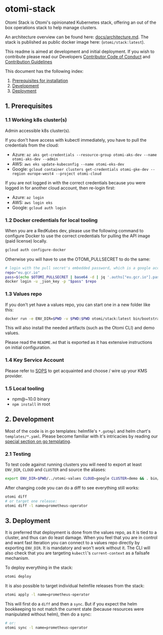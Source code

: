# otomi-stack

Otomi Stack is Otomi's opinionated Kubernetes stack, offering an out of the box operations stack to help manage clusters.

An architecture overview can be found here: [docs/architecture.md](./docs/architecture.md). The stack is published as public docker image here: (`otomi/stack:latest`).

This readme is aimed at development and initial deployment. If you wish to contribute please read our Developers [Contributor Code of Conduct](./docs/CODE_OF_CONDUCT.md) and [Contribution Guidelines](./docs/CONTRIBUTING.md)

This document has the following index:

1. [Prerequisites for installation](#1-prerequisites)
2. [Development](#2-development)
3. [Deployment](#3-deployment)

## 1. Prerequisites

### 1.1 Working k8s cluster(s)

Admin accessible k8s cluster(s).

If you don't have access with kubectl immediately, you have to pull the credentials from the cloud:

- Azure: `az aks get-credentials --resource-group otomi-aks-dev --name otomi-aks-dev --admin`
- AWS: `aws eks update-kubeconfig --name otomi-eks-dev`
- Google: `gcloud container clusters get-credentials otomi-gke-dev --region europe-west4 --project otomi-cloud`

If you are not logged in with the correct credentials because you were logged in for another cloud account, then re-login first:

- Azure: `az login`
- AWS: `aws login eks`
- Google: `gcloud auth login`

### 1.2 Docker credentials for local tooling

When you are a RedKubes dev, please use the following command to configure Docker to use the correct credentials for pulling the API image (paid license) locally.

```bash
gcloud auth configure-docker
```

Otherwise you will have to use the OTOMI_PULLSECRET to do the same:

```bash
# login with the pull secret's embedded password, which is a google account
repo="eu.gcr.io"
pass=$(echo $OTOMI_PULLSECRET | base64 -d | jq '.auths["eu.gcr.io"].password|fromjson')
docker login -u _json_key -p "$pass" $repo
```

### 1.3 Values repo

If you don't yet have a values repo, you can start one in a new folder like this:

```bash
docker run -e ENV_DIR=$PWD -v $PWD:$PWD otomi/stack:latest bin/bootstrap.sh
```

This will also install the needed artifacts (such as the Otomi CLI) and demo values.

Please read the `README.md` that is exported as it has extensive instructions on initial configuration.

### 1.4 Key Service Account

Please refer to [SOPS](https://github.com/mozilla/sops) to get acquainted and choose / wire up your KMS provider.

### 1.5 Local tooling

- npm@~10.0 binary
- `npm install` in root

## 2. Development

Most of the code is in go templates: helmfile's `*.gotmpl` and helm chart's `templates/*.yaml`. Please become familiar with it's intricacies by reading our [special section on go templating](./docs/GO_TEMPLATING.md).

### 2.1 Testing

To test code against running clusters you will need to export at least `ENV_DIR`, `CLOUD` and `CLUSTER` and source the aliases:

```bash
export ENV_DIR=$PWD/../otomi-values CLOUD=google CLUSTER=demo && . bin/aliases
```

After changing code you can do a diff to see everything still works:

```bash
otomi diff
# or target one release:
otomi diff -l name=prometheus-operator
```

## 3. Deployment

It is preferred that deployment is done from the values repo, as it is tied to a cluster, and thus can do least damage.
When you feel that you are in control and want fast iteration you can connect to a values repo directly by exporting `ENV_DIR`. It is mandatory and won't work without it. The CLI will also check that you are targeting `kubectl`'s `current-context` as a failsafe mechanism.

To deploy everything in the stack:

```bash
otomi deploy
```

It is also possible to target individual helmfile releases from the stack:

```bash
otomi apply -l name=prometheus-operator
```

This will first do a `diff` and then a `sync`. But if you expect the helm bookkeeping to not match the current state (because resources were manipulated without helm), then do a sync:

```bash
# or:
otomi sync -l name=prometheus-operator
```
